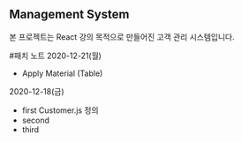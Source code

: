 ## Management System

본 프로젝트는 React 강의 목적으로 만들어진 고객 관리 시스템입니다.

#패치 노트
2020-12-21(월)

- Apply Material (Table)

2020-12-18(금)

- first Customer.js 정의
- second
- third
